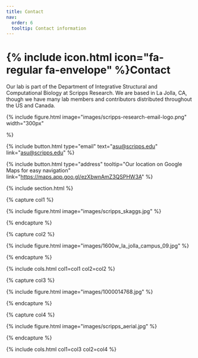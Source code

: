 ```yaml
---
title: Contact
nav:
  order: 6
  tooltip: Contact information
---
```


# {% include icon.html icon="fa-regular fa-envelope" %}Contact

Our lab is part of the Department of Integrative Structural and Computational Biology at Scripps Research. We are based in La Jolla, CA, though we have many lab members and contributors distributed throughout the US and Canada.

{%
  include figure.html
  image="images/scripps-research-email-logo.png"
  width="300px"

%}

{%
  include button.html
  type="email"
  text="asu@scripps.edu"
  link="asu@scripps.edu"
%}
<!--
{%
  include button.html
  type="phone"
  text="(555) 867-5309"
  link="+1-555-867-5309"
%}
-->
{%
  include button.html
  type="address"
  tooltip="Our location on Google Maps for easy navigation"
  link="https://maps.app.goo.gl/ezXbwnAmZ3QSPHW3A"
%}

{% include section.html %}

{% capture col1 %}

{%
  include figure.html
  image="images/scripps_skaggs.jpg"
%}

{% endcapture %}

{% capture col2 %}

{%
  include figure.html
  image="images/1600w_la_jolla_campus_09.jpg"
%}

{% endcapture %}

{% include cols.html col1=col1 col2=col2 %}

{% capture col3 %}

{%
  include figure.html
  image="images/1000014768.jpg"
%}

{% endcapture %}

{% capture col4 %}

{%
  include figure.html
  image="images/scripps_aerial.jpg"
%}

{% endcapture %}


{% include cols.html col1=col3 col2=col4 %}
